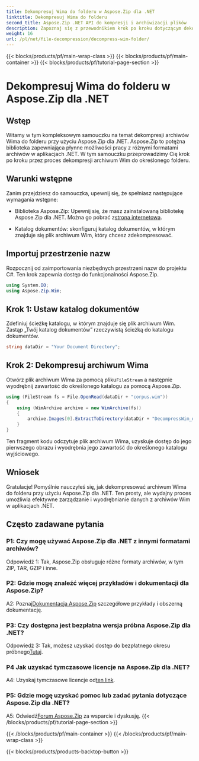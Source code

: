 ```yaml
---
title: Dekompresuj Wima do folderu w Aspose.Zip dla .NET
linktitle: Dekompresuj Wima do folderu
second_title: Aspose.Zip .NET API do kompresji i archiwizacji plików
description: Zapoznaj się z przewodnikiem krok po kroku dotyczącym dekompresji archiwów Wim przy użyciu Aspose.Zip dla .NET. Pobierz bibliotekę, postępuj zgodnie z tutorialem i wydajnie zarządzaj plikami archiwalnymi w swoich aplikacjach .NET.
weight: 16
url: /pl/net/file-decompression/decompress-wim-folder/
---
```


{{< blocks/products/pf/main-wrap-class >}}
{{< blocks/products/pf/main-container >}}
{{< blocks/products/pf/tutorial-page-section >}}

# Dekompresuj Wima do folderu w Aspose.Zip dla .NET

## Wstęp

Witamy w tym kompleksowym samouczku na temat dekompresji archiwów Wima do folderu przy użyciu Aspose.Zip dla .NET. Aspose.Zip to potężna biblioteka zapewniająca płynne możliwości pracy z różnymi formatami archiwów w aplikacjach .NET. W tym samouczku przeprowadzimy Cię krok po kroku przez proces dekompresji archiwum Wim do określonego folderu.

## Warunki wstępne

Zanim przejdziesz do samouczka, upewnij się, że spełniasz następujące wymagania wstępne:

-  Biblioteka Aspose.Zip: Upewnij się, że masz zainstalowaną bibliotekę Aspose.Zip dla .NET. Można go pobrać z[strona internetowa](https://releases.aspose.com/zip/net/).

- Katalog dokumentów: skonfiguruj katalog dokumentów, w którym znajduje się plik archiwum Wim, który chcesz zdekompresować.

## Importuj przestrzenie nazw

Rozpocznij od zaimportowania niezbędnych przestrzeni nazw do projektu C#. Ten krok zapewnia dostęp do funkcjonalności Aspose.Zip.

```csharp
using System.IO;
using Aspose.Zip.Wim;
```

## Krok 1: Ustaw katalog dokumentów

Zdefiniuj ścieżkę katalogu, w którym znajduje się plik archiwum Wim. Zastąp „Twój katalog dokumentów” rzeczywistą ścieżką do katalogu dokumentów.

```csharp
string dataDir = "Your Document Directory";
```

## Krok 2: Dekompresuj archiwum Wima

 Otwórz plik archiwum Wima za pomocą pliku`FileStream` a następnie wyodrębnij zawartość do określonego katalogu za pomocą Aspose.Zip.

```csharp
using (FileStream fs = File.OpenRead(dataDir + "corpus.wim"))
{
    using (WimArchive archive = new WimArchive(fs))
    {
        archive.Images[0].ExtractToDirectory(dataDir + "DecompressWim_out");
    }
}
```

Ten fragment kodu odczytuje plik archiwum Wima, uzyskuje dostęp do jego pierwszego obrazu i wyodrębnia jego zawartość do określonego katalogu wyjściowego.

## Wniosek

Gratulacje! Pomyślnie nauczyłeś się, jak dekompresować archiwum Wima do folderu przy użyciu Aspose.Zip dla .NET. Ten prosty, ale wydajny proces umożliwia efektywne zarządzanie i wyodrębnianie danych z archiwów Wim w aplikacjach .NET.

## Często zadawane pytania

### P1: Czy mogę używać Aspose.Zip dla .NET z innymi formatami archiwów?

Odpowiedź 1: Tak, Aspose.Zip obsługuje różne formaty archiwów, w tym ZIP, TAR, GZIP i inne.

### P2: Gdzie mogę znaleźć więcej przykładów i dokumentacji dla Aspose.Zip?

 A2: Poznaj[Dokumentacja Aspose.Zip](https://reference.aspose.com/zip/net/) szczegółowe przykłady i obszerną dokumentację.

### P3: Czy dostępna jest bezpłatna wersja próbna Aspose.Zip dla .NET?

 Odpowiedź 3: Tak, możesz uzyskać dostęp do bezpłatnego okresu próbnego[Tutaj](https://releases.aspose.com/).

### P4 Jak uzyskać tymczasowe licencje na Aspose.Zip dla .NET?

 A4: Uzyskaj tymczasowe licencje od[ten link](https://purchase.aspose.com/temporary-license/).

### P5: Gdzie mogę uzyskać pomoc lub zadać pytania dotyczące Aspose.Zip dla .NET?

 A5: Odwiedź[Forum Aspose.Zip](https://forum.aspose.com/c/zip/37) za wsparcie i dyskusję.
{{< /blocks/products/pf/tutorial-page-section >}}

{{< /blocks/products/pf/main-container >}}
{{< /blocks/products/pf/main-wrap-class >}}

{{< blocks/products/products-backtop-button >}}
